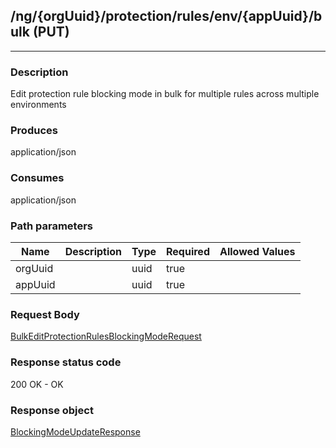 ## /ng/{orgUuid}/protection/rules/env/{appUuid}/bulk (PUT)
---
### Description
Edit protection rule blocking mode in bulk for multiple rules across multiple environments
### Produces
application/json
### Consumes
application/json
### Path parameters
| Name | Description | Type | Required | Allowed Values |
| ----------- | ----------- | ----------- | ----------- | ----------- |
| orgUuid |  | uuid | true |  |
| appUuid |  | uuid | true |  |
### Request Body
[BulkEditProtectionRulesBlockingModeRequest](<../../objects/BulkEditProtectionRulesBlockingModeRequest.md>)
### Response status code
200 OK - OK
### Response object
[BlockingModeUpdateResponse](<../../objects/BlockingModeUpdateResponse.md>)
